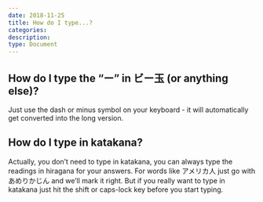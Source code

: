 ```yaml
---
date: 2018-11-25
title: How do I type...?
categories:
description:
type: Document
---
```

## How do I type the “ー” in ビー玉 (or anything else)?
Just use the dash or minus symbol on your keyboard - it will automatically get converted into the long version.

## How do I type in katakana?
Actually, you don’t need to type in katakana, you can always type the readings in hiragana for your answers. For words like アメリカ人 just go with あめりかじん and we’ll mark it right. But if you really want to type in katakana just hit the shift or caps-lock key before you start typing.

